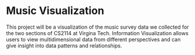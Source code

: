 # Music Visualization
This project will be a visualization of the music survey data we collected for the two sections of CS2114 at Virgina Tech. Information Visualization allows users to view multidimensional data from different perspectives and can give insight into data patterns and relationships.
